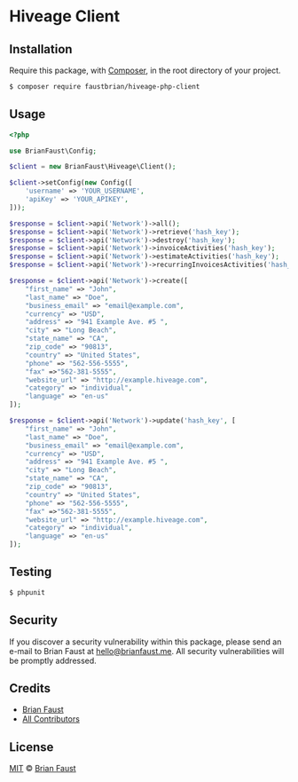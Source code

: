 # Hiveage Client

## Installation

Require this package, with [Composer](https://getcomposer.org/), in the root directory of your project.

``` bash
$ composer require faustbrian/hiveage-php-client
```

## Usage

``` php
<?php

use BrianFaust\Config;

$client = new BrianFaust\Hiveage\Client();

$client->setConfig(new Config([
    'username' => 'YOUR_USERNAME',
    'apiKey' => 'YOUR_APIKEY',
]));

$response = $client->api('Network')->all();
$response = $client->api('Network')->retrieve('hash_key');
$response = $client->api('Network')->destroy('hash_key');
$response = $client->api('Network')->invoiceActivities('hash_key');
$response = $client->api('Network')->estimateActivities('hash_key');
$response = $client->api('Network')->recurringInvoicesActivities('hash_key');

$response = $client->api('Network')->create([
    "first_name" => "John",
    "last_name" => "Doe",
    "business_email" => "email@example.com",
    "currency" => "USD",
    "address" => "941 Example Ave. #5 ",
    "city" => "Long Beach",
    "state_name" => "CA",
    "zip_code" => "90813",
    "country" => "United States",
    "phone" => "562-556-5555",
    "fax" =>"562-381-5555",
    "website_url" => "http://example.hiveage.com",
    "category" => "individual",
    "language" => "en-us"
]);

$response = $client->api('Network')->update('hash_key', [
    "first_name" => "John",
    "last_name" => "Doe",
    "business_email" => "email@example.com",
    "currency" => "USD",
    "address" => "941 Example Ave. #5 ",
    "city" => "Long Beach",
    "state_name" => "CA",
    "zip_code" => "90813",
    "country" => "United States",
    "phone" => "562-556-5555",
    "fax" =>"562-381-5555",
    "website_url" => "http://example.hiveage.com",
    "category" => "individual",
    "language" => "en-us"
]);
```

## Testing

``` bash
$ phpunit
```

## Security

If you discover a security vulnerability within this package, please send an e-mail to Brian Faust at hello@brianfaust.me. All security vulnerabilities will be promptly addressed.

## Credits

- [Brian Faust](https://github.com/faustbrian)
- [All Contributors](../../contributors)

## License

[MIT](LICENSE) © [Brian Faust](https://brianfaust.me)
